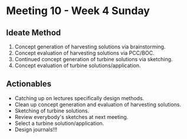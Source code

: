 # Meeting 10 - Week 4 Sunday

## Ideate Method

1. Concept generation of harvesting solutions via brainstorming.
1. Concept evaluation of harvesting solutions via PCC/BOC.
1. Continued concept generation of turbine solutions via sketching.
1. Concept evaluation of turbine solutions/application.

## Actionables

- Catching up on lectures specifically design methods.
- Clean up concept generation and evaluation of harvesting solutions.
- Sketching of turbine solutions.
- Review everybody's sketches at next meeting.
- Select a turbine solution/application.
- Design journals!!!
